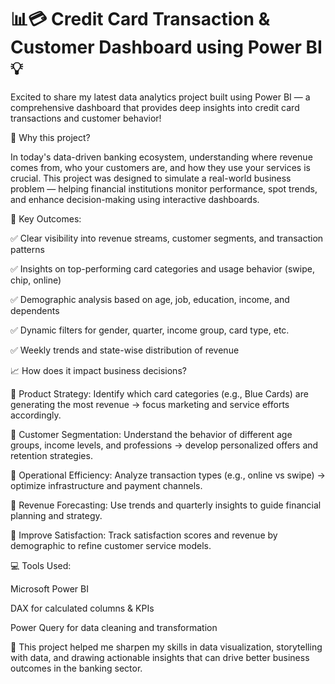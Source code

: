# 📊💳 Credit Card Transaction & Customer Dashboard using Power BI 💡

Excited to share my latest data analytics project built using Power BI — a comprehensive dashboard that provides deep insights into credit card transactions and customer behavior!

🔎 Why this project?

In today's data-driven banking ecosystem, understanding where revenue comes from, who your customers are, and how they use your services is crucial. This project was designed to simulate a real-world business problem — helping financial institutions monitor performance, spot trends, and enhance decision-making using interactive dashboards.

🎯 Key Outcomes:

✅ Clear visibility into revenue streams, customer segments, and transaction patterns

✅ Insights on top-performing card categories and usage behavior (swipe, chip, online)

✅ Demographic analysis based on age, job, education, income, and dependents

✅ Dynamic filters for gender, quarter, income group, card type, etc.

✅ Weekly trends and state-wise distribution of revenue

📈 How does it impact business decisions?

📌 Product Strategy: Identify which card categories (e.g., Blue Cards) are generating the most revenue → focus marketing and service efforts accordingly.

📌 Customer Segmentation: Understand the behavior of different age groups, income levels, and professions → develop personalized offers and retention strategies.

📌 Operational Efficiency: Analyze transaction types (e.g., online vs swipe) → optimize infrastructure and payment channels.

📌 Revenue Forecasting: Use trends and quarterly insights to guide financial planning and strategy.

📌 Improve Satisfaction: Track satisfaction scores and revenue by demographic to refine customer service models.

💻 Tools Used:

Microsoft Power BI

DAX for calculated columns & KPIs

Power Query for data cleaning and transformation


🚀 This project helped me sharpen my skills in data visualization, storytelling with data, and drawing actionable insights that can drive better business outcomes in the banking sector.

